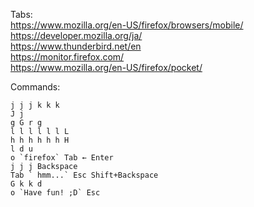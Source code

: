 Tabs:  
  https://www.mozilla.org/en-US/firefox/browsers/mobile/  
  https://developer.mozilla.org/ja/  
  https://www.thunderbird.net/en  
  https://monitor.firefox.com/  
  https://www.mozilla.org/en-US/firefox/pocket/  

Commands:  

    j j j k k k
    J j
    g G r g
    l l l l l l L
    h h h h h h H
    l d u
    o `firefox` Tab ← Enter
    j j j Backspace
    Tab ` hmm...` Esc Shift+Backspace
    G k k d
    o `Have fun! ;D` Esc

